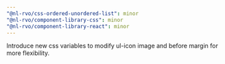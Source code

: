 ```yaml
---
"@nl-rvo/css-ordered-unordered-list": minor
"@nl-rvo/component-library-css": minor
"@nl-rvo/component-library-react": minor
---
```


Introduce new css variables to modify ul-icon image and before margin for more flexibility.
